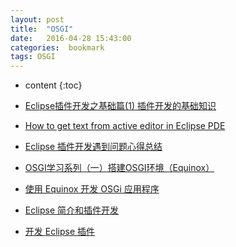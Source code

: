 ```yaml
---
layout: post
title:  "OSGI"
date:   2016-04-28 15:43:00
categories:  bookmark
tags: OSGI 
---
```

* content
{:toc}    

* [Eclipse插件开发之基础篇(1) 插件开发的基础知识](http://www.cnblogs.com/liuzhuo/archive/2010/08/13/eclipse_plugin_1_0_2.html)  
* [How to get text from active editor in Eclipse PDE](http://stackoverflow.com/questions/14897938/how-to-get-text-from-active-editor-in-eclipse-pde)
* [Eclipse 插件开发遇到问题心得总结](http://www.cnblogs.com/jifeng/archive/2011/07/17/2108505.html)
* [OSGI学习系列（一）搭建OSGI环境（Equinox）](http://blog.csdn.net/fanfan159357/article/details/37929725)
* [使用 Equinox 开发 OSGi 应用程序](https://www.ibm.com/developerworks/cn/education/opensource/os-eclipse-osgi/)
* [Eclipse 简介和插件开发](https://www.ibm.com/developerworks/cn/java/l-eclipse-plugin/)
* [开发 Eclipse 插件](https://www.ibm.com/developerworks/cn/java/os-ecplug/)
